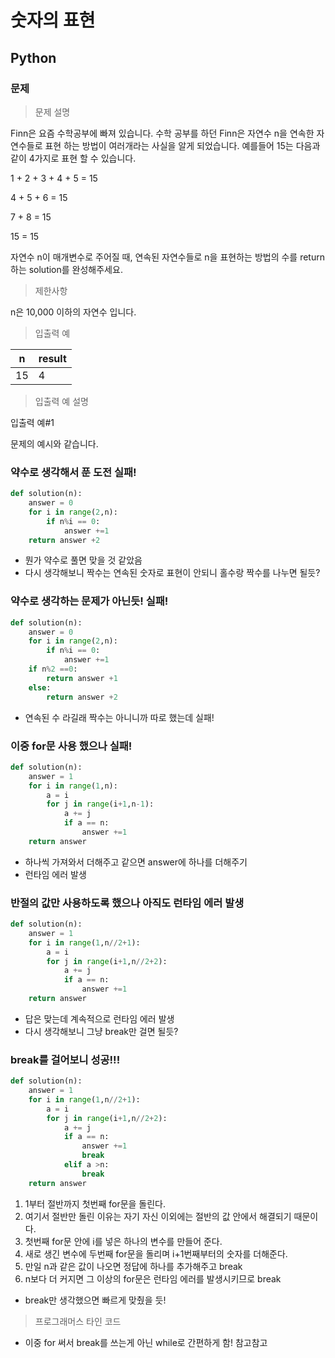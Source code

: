 # 숫자의 표현
## Python
### 문제
> 문제 설명

Finn은 요즘 수학공부에 빠져 있습니다. 수학 공부를 하던 Finn은 자연수 n을 연속한 자연수들로 표현 하는 방법이 여러개라는 사실을 알게 되었습니다. 예를들어 15는 다음과 같이 4가지로 표현 할 수 있습니다.

1 + 2 + 3 + 4 + 5 = 15

4 + 5 + 6 = 15

7 + 8 = 15

15 = 15

자연수 n이 매개변수로 주어질 때, 연속된 자연수들로 n을 표현하는 방법의 수를 return하는 solution를 완성해주세요.

> 제한사항

n은 10,000 이하의 자연수 입니다.

>입출력 예

|n|	result
|-|---
|15|	4

>입출력 예 설명

입출력 예#1

문제의 예시와 같습니다.

### 약수로 생각해서 푼 도전 실패!
```python
def solution(n):
    answer = 0
    for i in range(2,n):
        if n%i == 0:
            answer +=1
    return answer +2
```
- 뭔가 약수로 풀면 맞을 것 같았음
- 다시 생각해보니 짝수는 연속된 숫자로 표현이 안되니 홀수랑 짝수를 나누면 될듯?

### 약수로 생각하는 문제가 아닌듯! 실패!
```python
def solution(n):
    answer = 0
    for i in range(2,n):
        if n%i == 0:
            answer +=1
    if n%2 ==0:
        return answer +1
    else:
        return answer +2
```
- 연속된 수 라길래 짝수는 아니니까 따로 했는데 실패!

### 이중 for문 사용 했으나 실패!
```python
def solution(n):
    answer = 1
    for i in range(1,n):
        a = i
        for j in range(i+1,n-1):
            a += j
            if a == n:
                answer +=1
    return answer
```
- 하나씩 가져와서 더해주고 같으면 answer에 하나를 더해주기
- 런타임 에러 발생

### 반절의 값만 사용하도록 했으나 아직도 런타임 에러 발생
```python
def solution(n):
    answer = 1
    for i in range(1,n//2+1):
        a = i
        for j in range(i+1,n//2+2):
            a += j
            if a == n:
                answer +=1
    return answer
```
- 답은 맞는데 계속적으로 런타임 에러 발생
- 다시 생각해보니 그냥 break만 걸면 될듯?

### break를 걸어보니 성공!!!
```python
def solution(n):
    answer = 1
    for i in range(1,n//2+1):
        a = i
        for j in range(i+1,n//2+2):
            a += j
            if a == n:
                answer +=1
                break
            elif a >n:
                break
    return answer
```
1. 1부터 절반까지 첫번째 for문을 돌린다.
2. 여기서 절반만 돌린 이유는 자기 자신 이외에는 절반의 값 안에서 해결되기 때문이다.
3. 첫번째 for문 안에 i를 넣은 하나의 변수를 만들어 준다.
4. 새로 생긴 변수에 두번째 for문을 돌리며 i+1번째부터의 숫자를 더해준다.
5. 만일 n과 같은 값이 나오면 정답에 하나를 추가해주고 break
6. n보다 더 커지면 그 이상의 for문은 런타임 에러를 발생시키므로 break

- break만 생각했으면 빠르게 맞췄을 듯!

> 프로그래머스 타인 코드
- 이중 for 써서 break를 쓰는게 아닌 while로 간편하게 함! 참고참고

